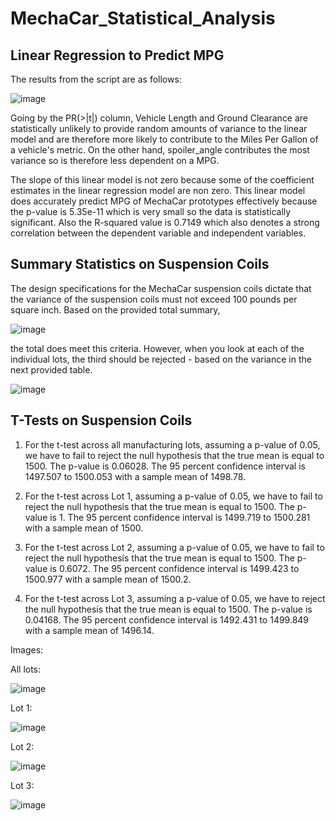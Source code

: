 # MechaCar_Statistical_Analysis

## Linear Regression to Predict MPG

The results from the script are as follows:

![image](https://user-images.githubusercontent.com/78934120/120836216-4fef0300-c533-11eb-931a-be9f87d2907c.png)

Going by the PR(>|t|) column, Vehicle Length and Ground Clearance are statistically unlikely to provide random amounts of variance to the linear model and are therefore
more likely to contribute to the Miles Per Gallon of a vehicle's metric. On the other hand, spoiler_angle contributes the most variance so is therefore less dependent on a MPG.

The slope of this linear model is not zero because some of the coefficient estimates in the linear regression model are non zero. 
This linear model does accurately predict MPG of MechaCar prototypes effectively because the p-value is 5.35e-11 which is very small so the data is statistically significant.
Also the R-squared value is 0.7149 which also denotes a strong correlation between the dependent variable and independent variables. 

## Summary Statistics on Suspension Coils

The design specifications for the MechaCar suspension coils dictate that the variance of the suspension coils must not exceed 100 pounds per square inch. Based on the provided
total summary, 

![image](https://user-images.githubusercontent.com/78934120/121601126-8507c380-ca13-11eb-90b5-6eb1221cbd9a.png)

the total does meet this criteria. However, when you look at each of the individual lots, the third should be rejected - based on the variance in the next provided table.

![image](https://user-images.githubusercontent.com/78934120/121601278-b97b7f80-ca13-11eb-9091-4da70e9bc2e8.png)

## T-Tests on Suspension Coils

1) For the t-test across all manufacturing lots, assuming a p-value of 0.05, we have to fail to reject the null hypothesis that the true mean is equal to 1500. The p-value is
0.06028. The 95 percent confidence interval is 1497.507 to 1500.053 with a sample mean of 1498.78.

2) For the t-test across Lot 1, assuming a p-value of 0.05, we have to fail to reject the null hypothesis that the true mean is equal to 1500. The p-value is 1. The 95 percent 
confidence interval is 1499.719 to 1500.281 with a sample mean of 1500. 

3) For the t-test across Lot 2, assuming a p-value of 0.05, we have to fail to reject the null hypothesis that the true mean is equal to 1500. The p-value is 0.6072. The 95 
percent confidence interval is 1499.423 to 1500.977 with a sample mean of 1500.2.

4) For the t-test across Lot 3, assuming a p-value of 0.05, we have to reject the null hypothesis that the true mean is equal to 1500. The p-value is 0.04168. The 95 percent
confidence interval is 1492.431 to 1499.849 with a sample mean of 1496.14.

Images:

All lots: 

![image](https://user-images.githubusercontent.com/78934120/121627696-d6c94180-ca45-11eb-905a-87ec4f91c7be.png)

Lot 1: 

![image](https://user-images.githubusercontent.com/78934120/121627768-f95b5a80-ca45-11eb-885b-3f5c7155b662.png)

Lot 2: 

![image](https://user-images.githubusercontent.com/78934120/121627803-0e37ee00-ca46-11eb-985b-879be866ec67.png)

Lot 3: 

![image](https://user-images.githubusercontent.com/78934120/121627836-20199100-ca46-11eb-85f2-c5e44a1c9653.png)


